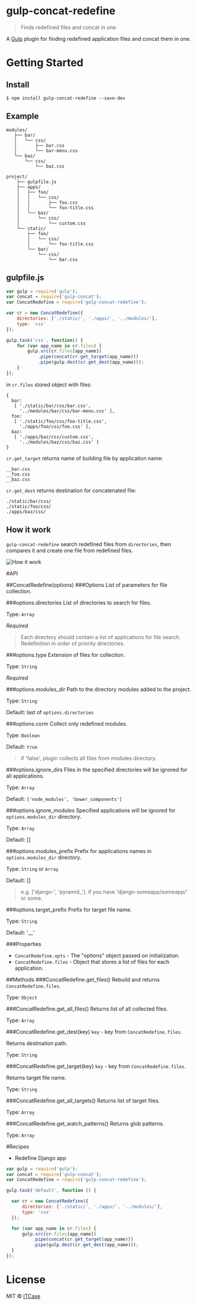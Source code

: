 # gulp-concat-redefine

> Finds redefined files and concat in one

A [Gulp](http://gulpjs.com/) plugin for finding redefined application files and concat them in one.

# Getting Started

## Install

```
$ npm install gulp-concat-redefine --save-dev
```

## Example

```
modules/
   ├── bar/
   │   └── css/
   │       ├── bar.css
   │       └── bar-menu.css
   └── baz/
       └── css/
           └── baz.css

project/
    ├── gulpfile.js
    ├── apps/
    │   ├── foo/
    │   │   └── css/
    │   │       ├── foo.css
    │   │       └── foo-title.css
    │   └── baz/
    │       └── css/
    │           └── custom.css
    └── static/
        ├── foo/
        │   └── css/
        │       └── foo-title.css
        └── bar/
            └── css/
                └── bar.css
```

## gulpfile.js

```js
var gulp = require('gulp');
var concat = require('gulp-concat');
var ConcatRedefine = require('gulp-concat-redefine');

var cr = new ConcatRedefine({
    directories: ['./static/', './apps/', '../modules/'],
    type: 'css'
});

gulp.task('css', function() {
    for (var app_name in cr.files) {
        gulp.src(cr.files[app_name])
            .pipe(concat(cr.get_target(app_name)))
            .pipe(gulp.dest(cr.get_dest(app_name)));
    }
});
```
in `cr.files` stored object with files:
```
{
  bar:
   [ './static/bar/css/bar.css',
     '../modules/bar/css/bar-menu.css' ],
  foo:
   [ './static/foo/css/foo-title.css',
     './apps/foo/css/foo.css' ],
  baz:
   [ './apps/baz/css/custom.css',
     '../modules/baz/css/baz.css' ]
}
```
`cr.get_target` returns name of building file by application name:
```
__bar.css
__foo.css
__baz.css
```
`cr.get_dest` returns destination for concatenated file:
```
./static/bar/css/
./static/foo/css/
./apps/baz/css/
```

## How it work

`gulp-concat-redefine` search redefined files from `directories`, then compares it and create one file from redefined files.

![How it work](docs/app1.png)


#API

##ConcatRedefine(options)
###Options
List of parameters for file collection.

###options.directories
List of directories to search for files.

Type: `Array`

_Required_

> Each directory should contain a list of applications for file search. Redefinition in order of priority directories.

###options.type
Extension of files for collection.

Type: `String`

_Required_


###options.modules_dir
Path to the directory modules added to the project.

Type: `String`

Default: last of `options.directories`


###options.corm
Collect only redefined modules.

Type: `Boolean`

Default: `true`

> if 'false', plugin collects all files from modules directory.


###options.ignore_dirs
Files in the specified directories will be ignored for all applications.

Type: `Array`

Default: `['node_modules', 'bower_components']`


###options.ignore_modules
Specified applications will be ignored for `options.modules_dir` directory.

Type: `Array`

Default: []


###options.modules_prefix
Prefix for applications names in `options.modules_dir` directory.

Type: `String` or `Array`

Default: []

> e.g. ['django-', 'pyramid_']. if you have 'django-someapp/someapp/' or some.


###options.target_prefix
Prefix for target file name.

Type: `String`

Default: '__'


###Properties
* `ConcatRedefine.opts` - The "options" object passed on initialization.
* `ConcatRedefine.files` - Object that stores a list of files for each application.


##Methods
###ConcatRedefine.get_files()
Rebuild and returns `ConcatRedefine.files`.

Type: `Object`


###ConcatRedefine.get_all_files()
Returns list of all collected files.

Type: `Array`


###ConcatRedefine.get_dest(key)
`key` - key from `ConcatRedefine.files`.

Returns destination path.

Type: `String`


###ConcatRedefine.get_target(key)
`key` - key from `ConcatRedefine.files`.

Returns target file name.

Type: `String`


###ConcatRedefine.get_all_targets()
Returns list of target files.

Type: `Array`


###ConcatRedefine.get_watch_patterns()
Returns glob patterns.

Type: `Array`


#Recipes

 - Redefine Django app


```js
var gulp = require('gulp');
var concat = require('gulp-concat');
var ConcatRedefine = require('gulp-concat-redefine');

gulp.task('default', function () {

  var cr = new ConcatRedefine({
      directories: ['./static/', './apps/', '../modules/'],
      type: 'css'
  });

  for (var app_name in cr.files) {
      gulp.src(cr.files[app_name])
          .pipe(concat(cr.get_target(app_name)))
          .pipe(gulp.dest(cr.get_dest(app_name)));
  }
});
```

# License

MIT © [ITCase](http://itcase.pro/)
